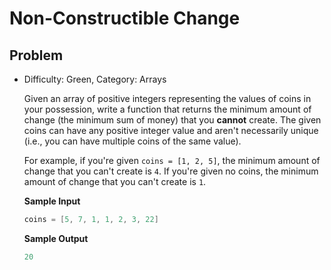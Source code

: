 # Non-Constructible Change

## Problem

- Difficulty: Green, Category: Arrays

  Given an array of positive integers representing the values of coins in your
  possession, write a function that returns the minimum amount of change (the
  minimum sum of money) that you **cannot** create. The given coins can have
  any positive integer value and aren't necessarily unique (i.e., you can have
  multiple coins of the same value).

  For example, if you're given `coins = [1, 2, 5]`, the minimum amount of change
  that you can't create is `4`. If you're given no coins, the minimum amount of
  change that you can't create is `1`.

  **Sample Input**
  ```go
  coins = [5, 7, 1, 1, 2, 3, 22]
  ```

  **Sample Output**
  ```go
  20
  ```